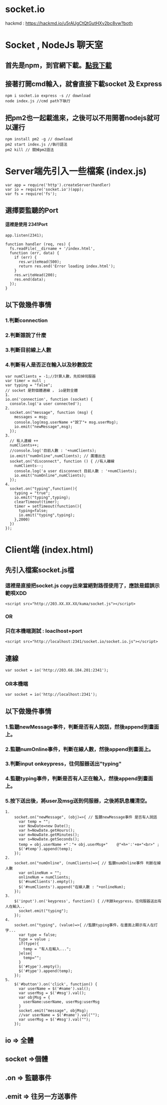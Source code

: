 # socket.io

hackmd : https://hackmd.io/u5rAUgCtQtGutHXv2bc8vw?both

# Socket , NodeJs 聊天室 

## 首先是npm，到官網下載。[點我下載](https://www.npmjs.com)
## 接著打開cmd輸入，就會直接下載socket 及 Express
```
npm i socket.io express -s // download
node index.js //cmd path下執行
```
## 把pm2也一起載進來，之後可以不用開著nodejs就可以運行
```
npm install pm2 -g // download
pm2 start index.js //執行語法
pm2 kill // 關掉pm2語法
```

# Server端先引入一些檔案 (index.js)
```javascript=
var app = require('http').createServer(handler)
var io = require('socket.io')(app);
var fs = require('fs');
```

## 選擇要監聽的Port
#### 這裡是使用 2341Port
```javascript=
app.listen(2341); 
```

```javascript=
function handler (req, res) {
  fs.readFile(__dirname + '/index.html',
  function (err, data) {
    if (err) {
      res.writeHead(500);
      return res.end('Error loading index.html');
    }
    res.writeHead(200);
    res.end(data);
  });
}
```

## 以下做幾件事情
### 1.判斷connection
### 2.判斷誰說了什麼
### 3.判斷目前線上人數
### 4.判斷有人是否正在輸入以及秒數設定
```javascript=
var numClients = -1;//計算人數，先扣掉伺服器
var timer = null ;
var typing = "false";
// socket 是對個體連線 ， io是對全體
1.
io.on('connection', function (socket) {
  console.log('a user connected');
2.  
  socket.on("message", function (msg) {
    messages = msg;
    console.log(msg.userName +"說了"+ msg.userMsg);
    io.emit("newMessage",msg);
  });
3.  
  // 有人連線 ++ 
  numClients++;
  //console.log('目前人數 : '+numClients);
  io.emit("numOnline",numClients); // 廣播出去
  socket.on("disconnect", function () { //有人離線
    numClients--;
    console.log('a user disconnect 目前人數 : '+numClients);
    io.emit("numOnline",numClients);
  });
4.
  socket.on("typing",function(){
    typing = "true";
    io.emit("typing",typing);
    clearTimeout(timer);
    timer = setTimeout(function(){
      typing=false;
      io.emit("typing",typing);
    },2000)
  })
});
```

# Client端 (index.html)
## 先引入檔案socket.js檔
### 這裡是直接把socket.js copy出來當絕對路徑使用了，應該是錯誤示範唄XDD
```javascript=
<script src="http://203.XX.XX.XX/kuma/socket.js"></script>
```
### OR 
### 只在本機端測試 : loaclhost+port
```javascript=
<script src="http://localhost:2341/socket.io/socket.io.js"></script>
```

## 連線
```javascript=
var socket = io('http://203.68.184.201:2341');
```
### OR本機端
```javascript=
var socket = io('http://localhost:2341');
```

## 以下做幾件事情
### 1.監聽newMessage事件，判斷是否有人說話，然後append到畫面上。
### 2.監聽numOnline事件，判斷在線人數，然後append到畫面上。
### 3.判斷input onkeypress，往伺服器送出"typing"
### 4.監聽typing事件，判斷是否有人正在輸入，然後append到畫面上。
### 5.按下送出後，將user及msg送到伺服器，之後將訊息欄清空。
```javascript=
1.
    socket.on("newMessage", (obj)=>{ // 監聽newMessage事件 是否有人說話
      var temp = "";
      var NowDate=new Date();
      var h=NowDate.getHours();
      var m=NowDate.getMinutes();
      var s=NowDate.getSeconds();
      temp = obj.userName +"："+ obj.userMsg+"    @"+h+':'+m+"<br>" ; 
      $('#temp').append(temp);
    });
2.    
    socket.on("numOnline", (numClients)=>{ // 監聽numOnline事件 判斷在線人數
      var onlineNum = "";
      onlineNum = numClients;
      $('#numClients').empty();
      $('#numClients').append("在線人數 : "+onlineNum);
    });
3.
    $('input').on('keypress', function() { //判斷keypress，往伺服器送出有人在輸入..
      socket.emit("typing");
    });
4.
    socket.on("typing", (value)=>{ //監聽typing事件，在畫面上顯示有人在打字...
      var type = false;
      type = value ;
      if(type){
        temp = "有人在輸入...";
      }else{
        temp="";
      }
      $('#type').empty();
      $('#type').append(temp);
    });
5.
    $('#button').on('click', function() {
      var userName = $('#name').val();
      var userMsg = $('#msg').val();
      var objMsg = {
        userName:userName, userMsg:userMsg 
      }
      socket.emit("message", objMsg);
      //var userName = $('#name').val("");
      var userMsg = $('#msg').val("");
    });
```

## io => 全體
## socket =>個體

## .on => 監聽事件
## .emit => 往另一方送事件
